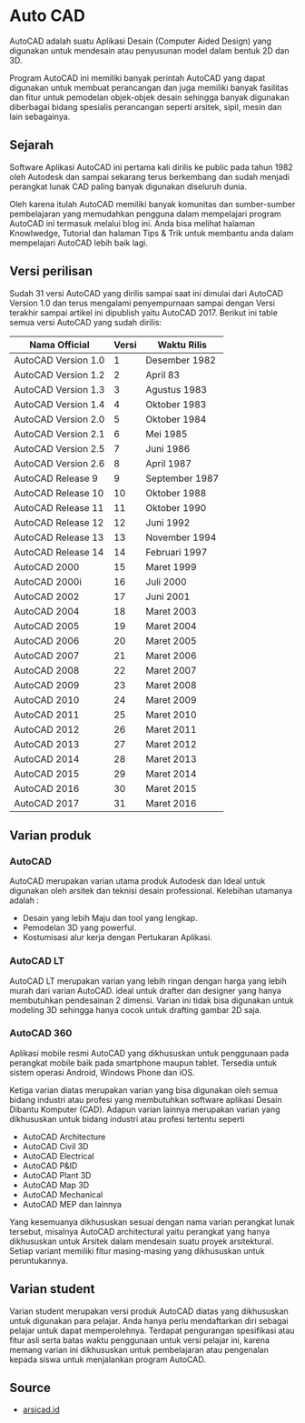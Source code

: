 # Auto CAD

AutoCAD adalah suatu Aplikasi Desain (Computer Aided Design) yang digunakan untuk mendesain atau penyusunan model dalam bentuk 2D dan 3D.

Program AutoCAD ini memiliki banyak perintah AutoCAD yang dapat digunakan untuk membuat perancangan dan juga memiliki banyak fasilitas dan fitur untuk pemodelan objek-objek desain sehingga banyak digunakan diberbagai bidang spesialis perancangan seperti arsitek, sipil, mesin dan lain sebagainya.

## Sejarah

Software Aplikasi AutoCAD ini pertama kali dirilis ke public pada tahun 1982 oleh Autodesk dan sampai sekarang terus berkembang dan sudah menjadi perangkat lunak CAD paling banyak digunakan diseluruh dunia.

Oleh karena itulah AutoCAD memiliki banyak komunitas dan sumber-sumber pembelajaran yang memudahkan pengguna dalam mempelajari program AutoCAD ini termasuk melalui blog ini. Anda bisa melihat halaman Knowlwedge, Tutorial dan halaman Tips & Trik untuk membantu anda dalam mempelajari AutoCAD lebih baik lagi.

## Versi perilisan

Sudah 31 versi AutoCAD yang dirilis sampai saat ini dimulai dari AutoCAD Version 1.0 dan terus mengalami penyempurnaan sampai dengan Versi terakhir sampai artikel ini dipublish yaitu AutoCAD 2017. Berikut ini table semua versi AutoCAD yang sudah dirilis:

|Nama Official          | Versi | Waktu Rilis       |
|-----------------------|-------|-------------------|
|AutoCAD Version 1.0    | 1	    | Desember 1982     |
|AutoCAD Version 1.2    | 2	    | April 83          |
|AutoCAD Version 1.3    | 3	    | Agustus 1983      |
|AutoCAD Version 1.4    | 4	    | Oktober 1983      |
|AutoCAD Version 2.0    | 5	    | Oktober 1984      |  
|AutoCAD Version 2.1    | 6	    | Mei 1985          |
|AutoCAD Version 2.5    | 7	    | Juni 1986         |
|AutoCAD Version 2.6    | 8	    | April 1987        |
|AutoCAD Release 9	    | 9	    | September 1987    |
|AutoCAD Release 10	    | 10	| Oktober 1988      |
|AutoCAD Release 11	    | 11	| Oktober 1990      |
|AutoCAD Release 12	    | 12	| Juni 1992         |
|AutoCAD Release 13	    | 13	| November 1994     |
|AutoCAD Release 14	    | 14	| Februari 1997     |
|AutoCAD 2000	        | 15	| Maret 1999        |
|AutoCAD 2000i	        | 16	| Juli 2000         |
|AutoCAD 2002	        | 17	| Juni 2001         |
|AutoCAD 2004	        | 18	| Maret 2003        |
|AutoCAD 2005	        | 19	| Maret 2004        |
|AutoCAD 2006	        | 20	| Maret 2005        |
|AutoCAD 2007	        | 21	| Maret 2006        |
|AutoCAD 2008	        | 22	| Maret 2007        |
|AutoCAD 2009	        | 23	| Maret 2008        |
|AutoCAD 2010	        | 24	| Maret 2009        |
|AutoCAD 2011	        | 25	| Maret 2010        |
|AutoCAD 2012	        | 26	| Maret 2011        |
|AutoCAD 2013	        | 27	| Maret 2012        |
|AutoCAD 2014	        | 28	| Maret 2013        |
|AutoCAD 2015	        | 29	| Maret 2014        |
|AutoCAD 2016	        | 30	| Maret 2015        |
|AutoCAD 2017	        | 31	| Maret 2016        |

## Varian produk
### AutoCAD

AutoCAD merupakan varian utama produk Autodesk dan Ideal untuk digunakan oleh arsitek dan teknisi desain professional. Kelebihan utamanya adalah :

* Desain yang lebih Maju dan tool yang lengkap.
* Pemodelan 3D yang powerful.
* Kostumisasi alur kerja dengan Pertukaran Aplikasi.

### AutoCAD LT

AutoCAD LT merupakan varian yang lebih ringan dengan harga yang lebih murah dari varian AutoCAD. ideal untuk drafter dan designer yang hanya membutuhkan pendesainan 2 dimensi. Varian ini tidak bisa digunakan untuk modeling 3D sehingga hanya cocok untuk drafting gambar 2D saja.

### AutoCAD 360

Aplikasi mobile resmi AutoCAD yang dikhususkan untuk penggunaan pada perangkat mobile baik pada smartphone maupun tablet. Tersedia untuk sistem operasi Android, Windows Phone dan iOS.

Ketiga varian diatas merupakan varian yang bisa digunakan oleh semua bidang industri atau profesi yang membutuhkan software aplikasi Desain Dibantu Komputer (CAD). Adapun varian lainnya merupakan varian yang dikhususkan untuk bidang industri atau profesi tertentu seperti

* AutoCAD Architecture
* AutoCAD Civil 3D
* AutoCAD Electrical
* AutoCAD P&ID
* AutoCAD Plant 3D
* AutoCAD Map 3D
* AutoCAD Mechanical
* AutoCAD MEP dan lainnya

Yang kesemuanya dikhususkan sesuai dengan nama varian perangkat lunak tersebut, misalnya AutoCAD architectural yaitu perangkat yang hanya dikhususkan untuk Arsitek dalam mendesain suatu proyek arsitektural. Setiap variant memiliki fitur masing-masing yang dikhususkan untuk peruntukannya.

## Varian student

Varian student merupakan versi produk AutoCAD diatas yang dikhususkan untuk digunakan para pelajar. Anda hanya perlu mendaftarkan diri sebagai pelajar untuk dapat memperolehnya. Terdapat pengurangan spesifikasi atau fitur asli serta batas waktu penggunaan untuk versi pelajar ini, karena memang varian ini dikhususkan untuk pembelajaran atau pengenalan kepada siswa untuk menjalankan program AutoCAD.

## Source
* [arsicad.id](https://bit.ly/3nbv6W1)